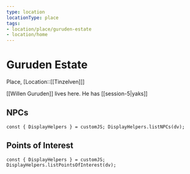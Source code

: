 ```yaml
---
type: location
locationType: place
tags: 
- location/place/guruden-estate
- location/home
---
```


# Guruden Estate
Place, [Location::[[Tinzelven]]]

[[Willen Guruden]] lives here. He has [[session-5|yaks]]

## NPCs
```dataviewjs
const { DisplayHelpers } = customJS; DisplayHelpers.listNPCs(dv);
```

## Points of Interest
```dataviewjs
const { DisplayHelpers } = customJS; DisplayHelpers.listPointsOfInterest(dv);
```
